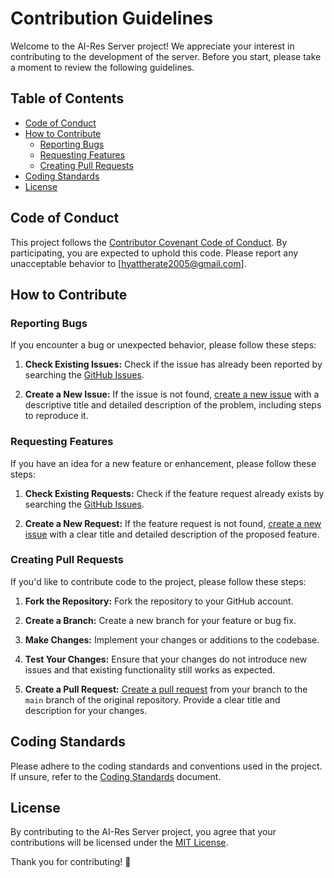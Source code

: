 # Contribution Guidelines

Welcome to the AI-Res Server project! We appreciate your interest in contributing to the development of the server. Before you start, please take a moment to review the following guidelines.

## Table of Contents

- [Code of Conduct](#code-of-conduct)
- [How to Contribute](#how-to-contribute)
  - [Reporting Bugs](#reporting-bugs)
  - [Requesting Features](#requesting-features)
  - [Creating Pull Requests](#creating-pull-requests)
- [Coding Standards](#coding-standards)
- [License](#license)

## Code of Conduct

This project follows the [Contributor Covenant Code of Conduct](/code_of_conduct.md). By participating, you are expected to uphold this code. Please report any unacceptable behavior to [hyattherate2005@gmail.com].

## How to Contribute

### Reporting Bugs

If you encounter a bug or unexpected behavior, please follow these steps:

1. **Check Existing Issues:**
   Check if the issue has already been reported by searching the [GitHub Issues](https://github.com/ai-res/server/issues).

2. **Create a New Issue:**
   If the issue is not found, [create a new issue](https://github.com/ai-res/server//issues/new) with a descriptive title and detailed description of the problem, including steps to reproduce it.

### Requesting Features

If you have an idea for a new feature or enhancement, please follow these steps:

1. **Check Existing Requests:**
   Check if the feature request already exists by searching the [GitHub Issues](https://github.com/ai-res/server/issues).

2. **Create a New Request:**
   If the feature request is not found, [create a new issue](https://github.com/ai-res/server/issues/new) with a clear title and detailed description of the proposed feature.

### Creating Pull Requests

If you'd like to contribute code to the project, please follow these steps:

1. **Fork the Repository:**
   Fork the repository to your GitHub account.

2. **Create a Branch:**
   Create a new branch for your feature or bug fix.

3. **Make Changes:**
   Implement your changes or additions to the codebase.

4. **Test Your Changes:**
   Ensure that your changes do not introduce new issues and that existing functionality still works as expected.

5. **Create a Pull Request:**
   [Create a pull request](https://github.com/ai-res/server/compare) from your branch to the `main` branch of the original repository. Provide a clear title and description for your changes.

## Coding Standards

Please adhere to the coding standards and conventions used in the project. If unsure, refer to the [Coding Standards](CODING_STANDARDS.md) document.

## License

By contributing to the AI-Res Server project, you agree that your contributions will be licensed under the [MIT License](LICENSE).

Thank you for contributing! 🚀
